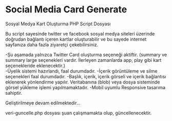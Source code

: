 # Social Media Card Generate

Sosyal Medya Kart Oluşturma PHP Script Dosyası



Bu script sayesinde twitter ve facebook sosyal medya siteleri üzerinde doğrudan bağlantı içeren kartlar oluşturabilir ve bu sayede internet sayfanıza daha fazla ziyaretçi çekebilirsiniz. 

-Şu aşamada yalnızca Twitter Card oluşturma seçeneği aktiftir. (summary ve summary large seçenekleri vardır. İlerleyen zamanlarda app, play gibi kart seçenekleride eklenecektir.)<br/>
-Üyelik sistemi hazırlandı, faal durumdadır.
-İçerik görüntüleme ve silme seçenekleri faal durumdadır.
-Başlık, içerik, içerik görseli ve içerik bağlantısı eklenerek yönlendirme yapılır. Veritabanına (blob) veya dosya sisteminde görsel yükleme işlemi yapılmamaktadır.
-Mobil uyumlu Responsive tasarıma sahiptir.

Geliştirilmeye devam edilmektedir...

veri-guncelle.php dosyası şuan çalışmamakta olup, güncellenecektir.
